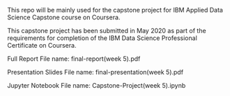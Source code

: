 This repo will be mainly used for the capstone project for IBM Applied Data Science Capstone course on Coursera.

This capstone project has been submitted in May 2020 as part of the requirements for completion of the IBM Data Science Professional Certificate on Coursera.

Full Report
File name: final-report(week 5).pdf

Presentation Slides
File name: final-presentation(week 5).pdf

Jupyter Notebook
File name: Capstone-Project(week 5).ipynb

